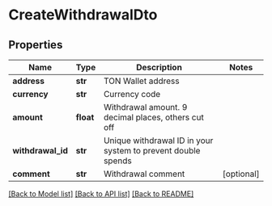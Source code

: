 # CreateWithdrawalDto

## Properties
Name | Type | Description | Notes
------------ | ------------- | ------------- | -------------
**address** | **str** | TON Wallet address | 
**currency** | **str** | Currency code | 
**amount** | **float** | Withdrawal amount. 9 decimal places, others cut off | 
**withdrawal_id** | **str** | Unique withdrawal ID in your system to prevent double spends | 
**comment** | **str** | Withdrawal comment | [optional] 

[[Back to Model list]](../README.md#documentation-for-models) [[Back to API list]](../README.md#documentation-for-api-endpoints) [[Back to README]](../README.md)

